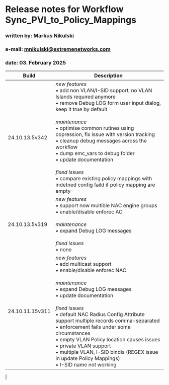 # Release notes for Workflow **Sync_PVI_to_Policy_Mappings**
### written by:   Markus Nikulski
### e-mail:       mnikulski@extremenetworks.com
### date:         03. February 2025

| Build | Description |
| ------------- | ------- |
|24.10.13.5v342|*new features*<br>	• add non VLAN/I-SID support, no VLAN Islands required anymore<br>	• remove Debug LOG form user input dialog, keep it true by default<br><br>*maintenance*<br>	• optimise common rutines using copression, fix issue with version tracking<br>	• cleanup debug messages across the workflow<br>	• dump emc_vars to debug folder<br>	• update documentation<br><br>*fixed issues*<br>	• compare existing policy mappings with indetned config faild if policy mapping are empty|
|24.10.13.5v319|*new features*<br>	• support now multible NAC engine groups<br>	• enable/disable enforec AC<br><br>*maintenance*<br>	• expand Debug LOG messages<br><br>*fixed issues*<br>	• none|
|24.10.11.15v311|*new features*<br>	• add multicast support<br>	• enable/disable enforec NAC<br><br>*maintenance*<br>	• expand Debug LOG messages<br>	• update documentation<br><br>*fixed issues*<br>	• default NAC Radius Config Attribute support multiple records comma-separated<br>	• enforcement fails under some circumstances<br>	• empty VLAN Policy location causes issues<br>	• private VLAN support<br>	• multiple VLAN, I-SID bindis (REGEX issue in update Policy Mappings)<br>	• I-SID name not working|
|